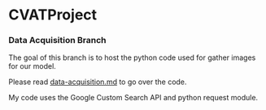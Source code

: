 # CVATProject
### Data Acquisition Branch
The goal of this branch is to host the python code used for gather images for our model.

Please read [data-acquisition.md](https://github.com/singak1/CVATProject/blob/data-acquisition/data-acquisition.md) to go over the code.

My code uses the Google Custom Search API and python request module.
